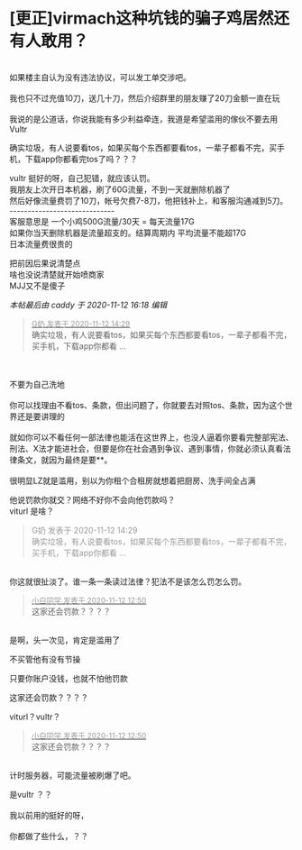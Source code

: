# [更正]virmach这种坑钱的骗子鸡居然还有人敢用？


<img id="aimg_Xsl7S" onclick="zoom(this, this.src, 0, 0, 0)" class="zoom" src="https://i.loli.net/2020/11/12/pOfQ3Si1HtXnNIx.png" onmouseover="img_onmouseoverfunc(this)" onload="thumbImg(this)" border="0" alt="" /><br />
<br />
如果楼主自认为没有违法协议，可以发工单交涉吧。<br />
<br />
我也只不过充值10刀，送几十刀，然后介绍群里的朋友赚了20刀金额一直在玩<br />
<br />
我说的是公道话，你说我能有多少利益牵连，我道是希望滥用的傢伙不要去用Vultr

确实垃圾，有人说要看tos，如果买每个东西都要看tos，一辈子都看不完<img src="static/image/smiley/default/lol.gif" smilieid="12" border="0" alt="" /><img src="static/image/smiley/default/lol.gif" smilieid="12" border="0" alt="" /><img src="static/image/smiley/default/lol.gif" smilieid="12" border="0" alt="" />，买手机，下载app你都看完tos了吗？？？<img src="static/image/smiley/default/hug.gif" smilieid="13" border="0" alt="" /><img src="static/image/smiley/default/hug.gif" smilieid="13" border="0" alt="" />

vultr 挺好的呀，自己犯错，就应该认罚。<br />
我朋友上次开日本机器，刷了60G流量，不到一天就删除机器了<br />
然后好像流量费罚了10刀，帐号欠费7-8刀，他把钱补上，和客服沟通减到5刀。<br />
-----------------------------<br />
客服意思是 一个小鸡500G流量/30天 = 每天流量17G<br />
如果你当天删除机器是流量超支的。结算周期内 平均流量不能超17G<br />
日本流量费很贵的

把前因后果说清楚点<br />
啥也没说清楚就开始喷商家<br />
MJJ又不是傻子

<i class="pstatus"> 本帖最后由 caddy 于 2020-11-12 16:18 编辑 </i><br />
<div class="quote"><blockquote><font size="2"><a href="https://www.hostloc.com/forum.php?mod=redirect&amp;goto=findpost&amp;pid=9443256&amp;ptid=765762" target="_blank"><font color="#999999">G奶 发表于 2020-11-12 14:29</font></a></font><br />
确实垃圾，有人说要看tos，如果买每个东西都要看tos，一辈子都看不完，买手机，下载app你都看 ...</blockquote></div><br />
<br />
不要为自己洗地<br />
<br />
你可以找理由不看tos、条款，但出问题了，你就要去对照tos、条款，因为这个世界还是要讲理的<br />
<br />
就如你可以不看任何一部法律也能活在这世界上，也没人逼着你要看完整部宪法、刑法、X法才能进社会，但要是你在社会遇到争议、遇到事情，你就必须认真看法律条文，就因为最终是要**。<br />
<br />
很明显LZ就是滥用，别以为你租个合租房就想着把厨房、洗手间全占满

他说罚款你就交？网络不好你不会向他罚款吗？<br />
viturl 是啥？

<div class="quote"><blockquote><font color="#999999">G奶 发表于 2020-11-12 14:29</font><br />
<font color="#999999">确实垃圾，有人说要看tos，如果买每个东西都要看tos，一辈子都看不完，买手机，下载app你都看 ...</font></blockquote></div><br />
你这就很扯淡了。谁一条一条读过法律？犯法不是该怎么罚怎么罚。

<div class="quote"><blockquote><font size="2"><a href="https://www.hostloc.com/forum.php?mod=redirect&amp;goto=findpost&amp;pid=9442767&amp;ptid=765762" target="_blank"><font color="#999999">小白同学 发表于 2020-11-12 12:50</font></a></font><br />
这家还会罚款？？？？</blockquote></div><br />
是啊，头一次见，肯定是滥用了

不买管他有没有节操

只要你账户没钱，也就不怕他罚款

这家还会罚款？？？？

viturl？vultr？

<div class="quote"><blockquote><font size="2"><a href="https://www.hostloc.com/forum.php?mod=redirect&amp;goto=findpost&amp;pid=9442767&amp;ptid=765762" target="_blank"><font color="#999999">小白同学 发表于 2020-11-12 12:50</font></a></font><br />
这家还会罚款？？？？</blockquote></div><br />
计时服务器，可能流量被刷爆了吧。

是vultr ？？<br />
<br />
我以前用的挺好的呀，<br />
<br />
你都做了些什么，？？
